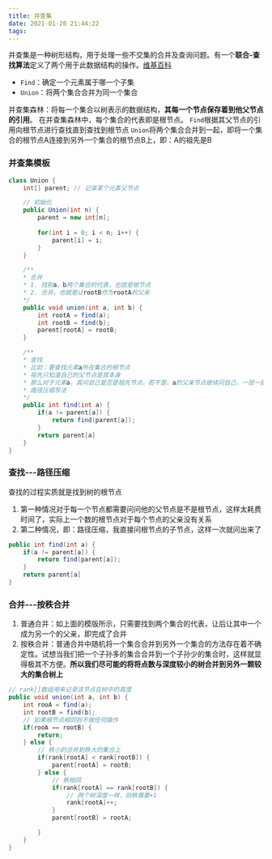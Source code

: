 ```yaml
---
title: 并查集
date: 2021-01-20 21:44:22
tags:
---
```


并查集是一种树形结构，用于处理一些不交集的合并及查询问题。有一个**联合-查找算法**定义了两个用于此数据结构的操作。[维基百科](https://zh.wikipedia.org/wiki/%E5%B9%B6%E6%9F%A5%E9%9B%86)
* `Find`：确定一个元素属于哪一个子集
* `Union`：将两个集合合并为同一个集合

并查集森林：将每一个集合以树表示的数据结构，**其每一个节点保存着到他父节点的引用**。
在并查集森林中，每个集合的代表即是根节点。
`Find`根据其父节点的引用向根节点进行查找直到查找到根节点
`Union`将两个集合合并到一起，即将一个集合的根节点A连接到另外一个集合的根节点B上，即：A的祖先是B
<!--more--> 
### 并查集模板
```java
class Union {
    int[] parent; // 记录某个元素父节点

    // 初始化
    public Union(int n) {
        parent = new int[n];
        
        for(int i = 0; i < n; i++) {
            parent[i] = i;
        }
    }

    /**
    * 合并
    * 1. 找到a，b两个集合的代表，也就是根节点
    * 2. 合并，也就是让rootB作为rootA的父亲
    */
    public void union(int a, int b) {
        int rootA = find(a);
        int rootB = find(b);
        parent[rootA] = rootB;
    }

    /**
    * 查找
    * 比如：要查找元素a所在集合的根节点
    * 祖先只知道自己的父节点是其本身
    * 那么对于元素a，其问自己是否是祖先节点，若不是，a的父亲节点继续问自己，一层一层向上
    * 路径压缩写法
    */
    public int find(int a) {
        if(a != parent[a]) {
            return find(parent[a]);
        }
        return parent[a]
    }
}
```

### 查找---路径压缩
查找的过程实质就是找到树的根节点
1. 第一种情况对于每一个节点都需要问问他的父节点是不是根节点，这样太耗费时间了，实际上一个数的根节点对于每个节点的父亲没有关系
2. 第二种情况，即：路径压缩，我直接问根节点的子节点，这样一次就问出来了
```java
public int find(int a) {
    if(a != parent[a]) {
        return find(parent[a]);
    }
    return parent[a]
}
```

### 合并---按秩合并
1. 普通合并：如上面的模版所示，只需要找到两个集合的代表，让后让其中一个成为另一个的父亲，即完成了合并
2. 按秩合并：普通合并中随机将一个集合合并到另外一个集合的方法存在着不确定性。试想当我们把一个子孙多的集合合并到一个子孙少的集合时，这样就显得极其不方便。**所以我们尽可能的将将点数与深度较小的树合并到另外一颗较大的集合树上**
```java
// rank[]数组用来记录该节点在树中的高度
public void union(int a, int b) {
    int rooA = find(a);
    int rootB = find(b);
    // 如果根节点相同则不做任何操作
    if(rooA == rootB) {
        return;
    } else {
        // 秩小的合并到秩大的集合上
        if(rank[rootA] < rank[rootB]) {
            parent[rootA] = rootB;
        } else {
            // 秩相同
            if(rank[rootA] == rank[rootB]) {
                // 两个树深度一样，则秩需要+1
                rank[rootA]++;
            }
            parent[rootB] = rootA;

        }
    }
}
```